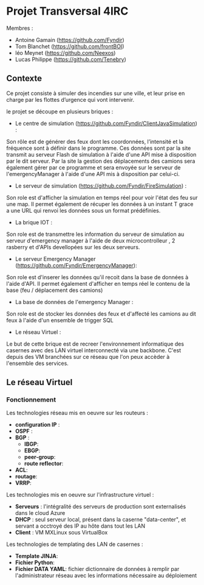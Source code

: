 # Projet Transversal 4IRC

Membres : 
* Antoine Gamain (https://github.com/Fyndir)
* Tom Blanchet (https://github.com/frontBOI)
* léo Meynet (https://github.com/Neexos)
* Lucas Philippe (https://github.com/Tenebry)

## Contexte

Ce projet consiste à simuler des incendies sur une ville, et leur prise en charge par les flottes d’urgence qui vont intervenir.

le projet se découpe en plusieurs briques : 

* Le centre de simulation (https://github.com/Fyndir/ClientJavaSimulation) : 

Son rôle est de générer des feux dont les coordonnées, l’intensité et la fréquence sont à définir dans le programme. Ces données sont par la site transmit au serveur Flash de simulation à l'aide d'une API mise à disposition par le dit serveur.
Par la site la gestion des déplacements des camions sera également gérer par ce programme et sera envoyée sur le serveur de l'emergencyManager à l'aide d'une API mis à disposition par celui-ci.

* Le serveur de simulation (https://github.com/Fyndir/FireSimulation) :

Son role est d'afficher la simulation en temps réel pour voir l'état des feu sur une map. Il permet également de récuper les données à un instant T grace a une URL qui renvoi les données sous un format prédéfinies.

* La brique IOT :

Son role est de transmettre les information du serveur de simulation au serveur d'emergency manager à l'aide de deux microcontrolleur , 2 rasberry et d'APIs devellopées sur les deux serveurs.

* Le serveur Emergency Manager (https://github.com/Fyndir/EmergencyManager):

Son role est d'inserer les données qu'il recoit dans la base de données à l'aide d'API. Il permet également d'afficher en temps réel le contenu de la base (feu / déplacement des camions)

* La base de données de l'emergency Manager : 

Son role est de stocker les données des feux et d'affecté les camions au dit feux à l'aide d'un ensemble de trigger SQL

* Le réseau Virtuel :

Le but de cette brique est de recreer l'environnement informatique des casernes avec des LAN virtuel interconnecté via une backbone. C'est depuis des VM branchées sur ce réseau que l'on peux accèder à l'ensemble des services.

## Le  réseau Virtuel

### Fonctionnement

Les technologies réseau mis en oeuvre sur les routeurs :
  - **configuration IP** : 
  - **OSPF** : 
  - **BGP** :
    - **IBGP**:
    - **EBGP**:
    - **peer-group**:
    - **route reflector**:
  - **ACL**:
  - **routage**:
  - **VRRP**:
 
 Les technologies mis en oeuvre sur l'infrastructure virtuel : 
  - **Serveurs** : l'intégralité des serveurs de production sont externalisés dans le cloud Azure
  - **DHCP** : seul serveur local, présent dans la caserne "data-center", et servant a occtroyé des IP au hôte dans tout les LAN
  - **Client** : VM MXLinux sous VirtualBox

 Les technologies de templating des LAN de casernes :
  - **Template JINJA**:
  - **Fichier Python**:
  - **Fichier DATA YAML**: fichier dictionnaire de données à remplir par l'administrateur réseau avec les informations nécessaire au déploiement
